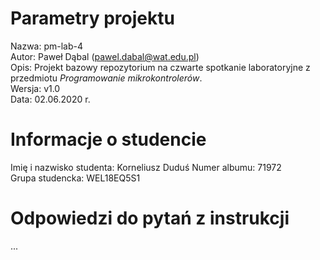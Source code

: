 # Parametry projektu

Nazwa: pm-lab-4  
Autor: Paweł Dąbal (pawel.dabal@wat.edu.pl)  
Opis: Projekt bazowy repozytorium na czwarte spotkanie laboratoryjne z przedmiotu _Programowanie mikrokontrolerów_.  
Wersja: v1.0  
Data: 02.06.2020 r.

# Informacje o studencie

Imię i nazwisko studenta: Korneliusz Duduś 
Numer albumu: 71972  
Grupa studencka: WEL18EQ5S1

# Odpowiedzi do pytań z instrukcji

...

